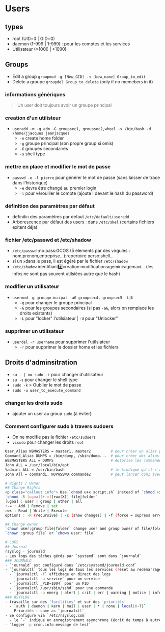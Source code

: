 # Users
## types
- root (UID=0 | GID=0)
- daemon (1-999 | 1-999) : pour les comptes et les services
- Utilisateur (>1000 | >1000)

## Groups
- Edit a group `groupmod -g [New_GID] -n [New_name] Group_to_edit`
- Delete a groupe `groupdel Group_to_delete` (only if no memebers in it)

### informations génériques
> Un user doit toujours avoir un groupe principal
### creation d'un utilisteur
- `useradd -m -g adm -G groupsec1, groupsec2,wheel -s /bin/bash -d /home/jjacques jeanjacques`
  - `-m` create home folder
  - `-g` groupe principal (son propre group si omis)
  - `-G` groupes secondaires
  - `-s` shell type
### mettre en place et modifier le mot de passe
- `passwd -e -l pierre` pour générer le mot de passe (sans laisser de trace dans l'historique)
  - `-e` devra être changé au premier login
  - `-l` pour vérouiller le compte  (ajoute ! devant le hash du password)
### définition des paramètres par défaut
  - definitin des paramètres par defaut `/etc/default/useradd`
  - Arborescence par défaut des users : dans `/etc/skel` (certains fichiers exitent déja)
### fichier /etc/passwd et /etc/shadow
- `/etc/passwd` :no:pass:GCOS (5 elements par des virgules : nom,prenom,entreprise...):repertoire perso:shell...
- si un `x`dans le pass, il est égéré par le fichier `/etc/shadow`
- `/etc/shadow` identifiant:hash:creation:modification:agemini:agemaxi... (les infos ne sont pas souvent utilsiées autre que le hash)
### modifier un utilisateur
- `usermod -g groupprincipal -aG groupsec4, groupsec5 -L|U` 
  - `-g` pour changer le groupe principal
  - `-G` pour les groupes secondaires (si pas `-aG`, alors on remplace les droits existants)
  - `-L` pour "locker" l'utilsiateur | `-U` pour "Unlocker"
### supprimer un utilisateur
- `userdel -r username` pour supprimer l'utilsiateur 
  - `-r` pour supprimer le dossier home et les fichiers

## Droits d'adminsitration
- `su - | ou sudo -i` pour changer d'utilisateur
- `su -s` pour changer le shell type
- `sudo -k` > Oublier le mot de passe
- `sudo -u user_to_execute_command`
### changer les droits sudo
- ajouter un user au group `sudo` (à éviter)
### Comment configurer sudo à travers sudoers
- On ne modifie pas le fichier `/etc/sudoers`
- `visudo` pour changer les droits `root`
```bash
User_Alias WBMASTERS = master1, master2         # pour créer un alias pour des utilisateurs
Command_Alias DUMPS = /bin/dump, /sbin/dump...  # pour créer des alias de commands
WEBMASTERS ALL = DUMPS                          # Autorise les commandes
John ALL = /usr/local/bin/apt
%admins ALL = /usr/bin/bash                     # le %indique qu'il s'agit d'un groupe            
John All = command1, NOPASSWD:commande2         # peut lancer com1 avec et com2 sans mot de passe

# Rights / Owner
## Change Rights
<p class="callout info"> Use `chmod u+x script.sh` instead of `chmod +x script.sh`</p>
`chmod -R [ugoa][+-=][rwx(X)] file|folder`
[ugoa] : user | group | other | all
+-= : Add | Remove | set
rwx : Read | Write | Execute
options : -R (recursive) | -c (show changes) | -f (force = supress errors)

## Change owner
`chown user:group file|folder` change user and group owner of file/folder   
`chown :group file` or `chown user: file`

# LOGS
## Journal 
rsyslog - journald
- Les logs des tâches gérés par `systemd` sont dans `journald` 
### JOURNALD
- `journald` est configuré dans `/etc/systemd/journald.conf`
- `journalctl` tous les logs de tous les services (reset au redémarrage) > transfert vers `rsyslog`
  - `journalctl -f` affichage en direct des logs    
  - `journalctl -u service` pour un service
  - `journalctl _PID=1004` pour un PID
  - `journalctl /usr/sbin/sshd` pour une commande
  - `journalctl -p emerg | alert | crit | err | warning | notice | info | debug` par priorité
### RSYSLOG
- travaille sur des 'facilities' et sur des 'priorités'
  - `auth | daemon | kern | mail | user | * | none | local[0-7]`
  - Priorités : same as `journalctl`
- Se configure via `/etc/rsyslog.com`
  - le `-` indique un enregistrement asynchrone (écrit de temps à autres)
- `logger -p cron.info message de test`

